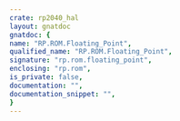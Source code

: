 ```yaml
---
crate: rp2040_hal
layout: gnatdoc
gnatdoc: {
name: "RP.ROM.Floating_Point",
qualified_name: "RP.ROM.Floating_Point",
signature: "rp.rom.floating_point",
enclosing: "rp.rom",
is_private: false,
documentation: "",
documentation_snippet: "",
}
---
```

